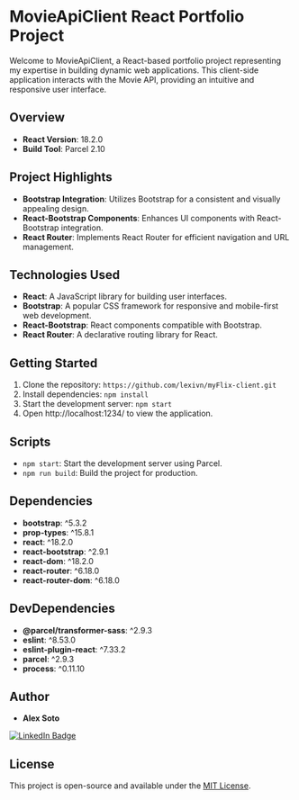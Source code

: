 # MovieApiClient React Portfolio Project

Welcome to MovieApiClient, a React-based portfolio project representing my expertise in building dynamic web applications. This client-side application interacts with the Movie API, providing an intuitive and responsive user interface.

## Overview

- **React Version**: 18.2.0
- **Build Tool**: Parcel 2.10

## Project Highlights

- **Bootstrap Integration**: Utilizes Bootstrap for a consistent and visually appealing design.
- **React-Bootstrap Components**: Enhances UI components with React-Bootstrap integration.
- **React Router**: Implements React Router for efficient navigation and URL management.

## Technologies Used

- **React**: A JavaScript library for building user interfaces.
- **Bootstrap**: A popular CSS framework for responsive and mobile-first web development.
- **React-Bootstrap**: React components compatible with Bootstrap.
- **React Router**: A declarative routing library for React.

## Getting Started

1. Clone the repository: `https://github.com/lexivn/myFlix-client.git`
2. Install dependencies: `npm install`
3. Start the development server: `npm start`
4. Open http://localhost:1234/ to view the application.

## Scripts

- `npm start`: Start the development server using Parcel.
- `npm run build`: Build the project for production.

## Dependencies

- **bootstrap**: ^5.3.2
- **prop-types**: ^15.8.1
- **react**: ^18.2.0
- **react-bootstrap**: ^2.9.1
- **react-dom**: ^18.2.0
- **react-router**: ^6.18.0
- **react-router-dom**: ^6.18.0

## DevDependencies

- **@parcel/transformer-sass**: ^2.9.3
- **eslint**: ^8.53.0
- **eslint-plugin-react**: ^7.33.2
- **parcel**: ^2.9.3
- **process**: ^0.11.10

## Author

- **Alex Soto**
<div id="badges">
  <a href="https://www.linkedin.com/in/alexisedson/">
    <img src="https://img.shields.io/badge/LinkedIn-blue?style=for-the-badge&logo=linkedin&logoColor=white" alt="LinkedIn Badge"/>
  </a>
</div>

## License

This project is open-source and available under the [MIT License](LICENSE).
